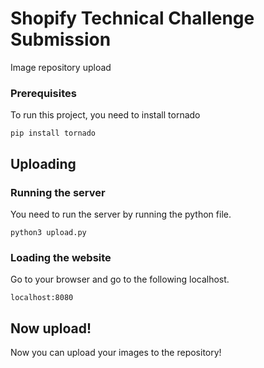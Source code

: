 # Shopify Technical Challenge Submission

Image repository upload


### Prerequisites

To run this project, you need to install tornado

```
pip install tornado
```

## Uploading

### Running the server

You need to run the server by running the python file.

```
python3 upload.py
```

### Loading the website

Go to your browser and go to the following localhost.

```
localhost:8080
```

## Now upload!

Now you can upload your images to the repository!
